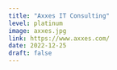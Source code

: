 ```yaml
---
title: "Axxes IT Consulting"
level: platinum
image: axxes.jpg
link: https://www.axxes.com/
date: 2022-12-25
draft: false
---
```



